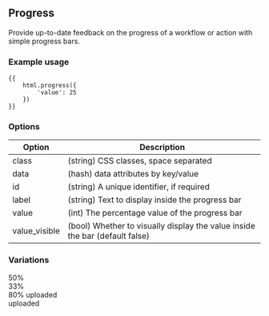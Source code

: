 ## Progress

Provide up-to-date feedback on the progress of a workflow or action with simple progress bars.

### Example usage

    {{
        html.progress({
            'value': 25
        })
    }}

### Options

Option          | Description
--------------- | --------------------------------------------------------------
class           | (string) CSS classes, space separated
data            | (hash) data attributes by key/value
id              | (string) A unique identifier, if required
label           | (string) Text to display inside the progress bar
value           | (int) The percentage value of the progress bar
value_visible   | (bool) Whether to visually display the value inside the bar (default false)

### Variations

<div class="progress">
    <div class="progress-bar" role="progressbar" aria-valuenow="25" aria-valuemin="0" aria-valuemax="100" style="width: 25%;">
        <span class="hide">50%</span>
    </div>
</div>

<div class="progress">
    <div class="progress-bar progress-bar--warning" role="progressbar" aria-valuenow="33" aria-valuemin="0" aria-valuemax="100" style="width: 33%;">
        33%
    </div>
</div>


<div class="progress">
    <div class="progress-bar progress-bar--danger" role="progressbar" aria-valuenow="80" aria-valuemin="0" aria-valuemax="100" style="width: 80%;">
        80% uploaded
    </div>
</div>

<div class="progress">
    <div class="progress-bar progress-bar--success" role="progressbar" aria-valuenow="100" aria-valuemin="0" aria-valuemax="100" style="width: 100%;">
        uploaded <i class="icon-ok"></i>
    </div>
</div>
